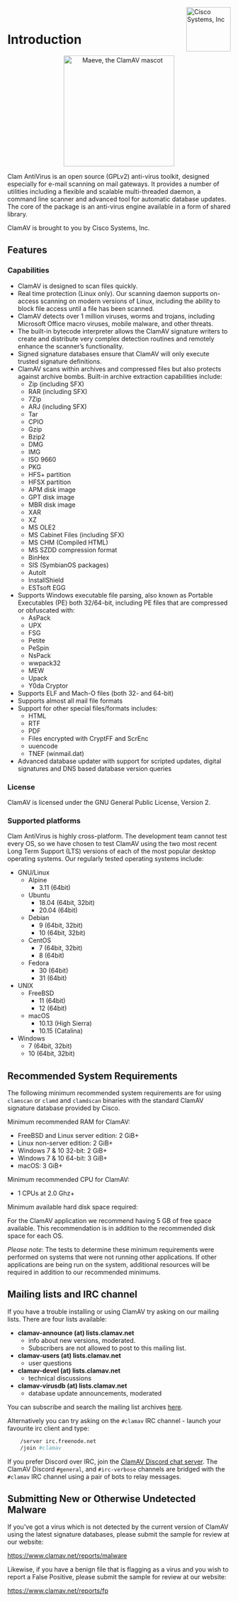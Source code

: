<img align="right" img width="100" src="https://raw.githubusercontent.com/clam-antivirus/clamav-docs/main/images/cisco.png" alt='Cisco Systems, Inc'><br>

# Introduction

<p align="center">
  <img align="center" width="250" height="250" src="https://raw.githubusercontent.com/clam-antivirus/clamav-docs/main/images/logo.png" alt='Maeve, the ClamAV mascot'>
</p>

Clam AntiVirus is an open source (GPLv2) anti-virus toolkit, designed especially for e-mail scanning on mail gateways.  It provides a number of utilities including a flexible and scalable multi-threaded daemon, a command line scanner and advanced tool for automatic database updates.  The core of the package is an anti-virus engine available in a form of shared library.

ClamAV is brought to you by Cisco Systems, Inc.

## Features

### Capabilities

- ClamAV is designed to scan files quickly.
- Real time protection (Linux only).  Our scanning daemon supports on-access scanning on modern versions of Linux, including the ability to block file access until a file has been scanned.
- ClamAV detects over 1 million viruses, worms and trojans, including Microsoft Office macro viruses, mobile malware, and other threats.
- The built-in bytecode interpreter allows the ClamAV signature writers to create and distribute very complex detection routines and remotely enhance the scanner’s functionality.
- Signed signature databases ensure that ClamAV will only execute trusted signature definitions.
- ClamAV scans within archives and compressed files but also protects against archive bombs.  Built-in archive extraction capabilities include:
  - Zip (including SFX)
  - RAR (including SFX)
  - 7Zip
  - ARJ (including SFX)
  - Tar
  - CPIO
  - Gzip
  - Bzip2
  - DMG
  - IMG
  - ISO 9660
  - PKG
  - HFS+ partition
  - HFSX partition
  - APM disk image
  - GPT disk image
  - MBR disk image
  - XAR
  - XZ
  - MS OLE2
  - MS Cabinet Files (including SFX)
  - MS CHM (Compiled HTML)
  - MS SZDD compression format
  - BinHex
  - SIS (SymbianOS packages)
  - AutoIt
  - InstallShield
  - ESTsoft EGG
- Supports Windows executable file parsing, also known as Portable Executables (PE) both 32/64-bit, including PE files that are compressed or obfuscated with:
  - AsPack
  - UPX
  - FSG
  - Petite
  - PeSpin
  - NsPack
  - wwpack32
  - MEW
  - Upack
  - Y0da Cryptor
- Supports ELF and Mach-O files (both 32- and 64-bit)
- Supports almost all mail file formats
- Support for other special files/formats includes:
  - HTML
  - RTF
  - PDF
  - Files encrypted with CryptFF and ScrEnc
  - uuencode
  - TNEF (winmail.dat)
- Advanced database updater with support for scripted updates, digital signatures and DNS based database version queries

### License

ClamAV is licensed under the GNU General Public License, Version 2.

### Supported platforms

Clam AntiVirus is highly cross-platform.  The development team cannot test every OS, so we have chosen to test ClamAV using the two most recent Long Term Support (LTS) versions of each of the most popular desktop operating systems.  Our regularly tested operating systems include:

- GNU/Linux
  - Alpine
    - 3.11 (64bit)
  - Ubuntu
    - 18.04 (64bit, 32bit)
    - 20.04 (64bit)
  - Debian
    - 9 (64bit, 32bit)
    - 10 (64bit, 32bit)
  - CentOS
    - 7 (64bit, 32bit)
    - 8 (64bit)
  - Fedora
    - 30 (64bit)
    - 31 (64bit)
- UNIX
  - FreeBSD
    - 11 (64bit)
    - 12 (64bit)
  - macOS
    - 10.13 (High Sierra)
    - 10.15 (Catalina)
- Windows
  - 7 (64bit, 32bit)
  - 10 (64bit, 32bit)

## Recommended System Requirements

The following minimum recommended system requirements are for using `clamscan` or `clamd` and `clamdscan` binaries with the standard ClamAV signature database provided by Cisco.

Minimum recommended RAM for ClamAV:

- FreeBSD and Linux server edition: 2 GiB+
- Linux non-server edition: 2 GiB+
- Windows 7 & 10 32-bit: 2 GiB+
- Windows 7 & 10 64-bit: 3 GiB+
- macOS: 3 GiB+

Minimum recommended CPU for ClamAV:

-  1 CPUs at 2.0 Ghz+

Minimum available hard disk space required:

For the ClamAV application we recommend having 5 GB of free space available. This recommendation is in addition to the recommended disk space for each OS.

_Please note_: The tests to determine these minimum requirements were performed on systems that were not running other applications. If other applications are being run on the system, additional resources will be required in addition to our recommended minimums.

## Mailing lists and IRC channel

If you have a trouble installing or using ClamAV try asking on our mailing lists. There are four lists available:

- **clamav-announce (at) lists.clamav.net**
  - info about new versions, moderated.
  - Subscribers are not allowed to post to this mailing list.
- **clamav-users (at) lists.clamav.net**
  - user questions
- **clamav-devel (at) lists.clamav.net**
  - technical discussions
- **clamav-virusdb (at) lists.clamav.net**
  - database update announcements, moderated

You can subscribe and search the mailing list archives [here](https://www.clamav.net/contact.html#ml).

Alternatively you can try asking on the `#clamav` IRC channel - launch your favourite irc client and type:

```bash
    /server irc.freenode.net
    /join #clamav
```

If you prefer Discord over IRC, join the [ClamAV Discord chat server](https://discord.gg/sGaxA5Q). The ClamAV Discord `#general`, and `#irc-verbose` channels are bridged with the `#clamav` IRC channel using a pair of bots to relay messages.

## Submitting New or Otherwise Undetected Malware

If you've got a virus which is not detected by the current version of ClamAV using the latest signature databases, please submit the sample for review at our website:

<https://www.clamav.net/reports/malware>

Likewise, if you have a benign file that is flagging as a virus and you wish to report a False Positive, please submit the sample for review at our website:

<https://www.clamav.net/reports/fp>

